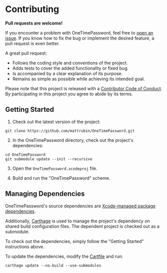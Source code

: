 # Contributing

**Pull requests are welcome!**

If you encounter a problem with OneTimePassword, feel free to [open an issue][issues]. If you know how to fix the bug or implement the desired feature, a pull request is even better.

A great pull request:
- Follows the coding style and conventions of the project.
- Adds tests to cover the added functionality or fixed bug.
- Is accompanied by a clear explanation of its purpose.
- Remains as simple as possible while achieving its intended goal.

Please note that this project is released with a [Contributor Code of Conduct][conduct]. By participating in this project you agree to abide by its terms.

[issues]: https://github.com/mattrubin/OneTimePassword/issues
[conduct]: CONDUCT.md


## Getting Started

1. Check out the latest version of the project:
  ```
  git clone https://github.com/mattrubin/OneTimePassword.git
  ```

2. In the OneTimePassword directory, check out the project's dependencies:
  ```
  cd OneTimePassword
  git submodule update --init --recursive
  ```

3. Open the `OneTimePassword.xcodeproj` file.

4. Build and run the "OneTimePassword" scheme.


## Managing Dependencies

OneTimePassword's source dependencies are [Xcode-managed package dependencies][package dependencies].

Additionally, [Carthage][] is used to manage the project's dependency on shared build configuration files. The dependent project is checked out as a submodule.

To check out the dependencies, simply follow the "Getting Started" instructions above.

To update the dependencies, modify the [Cartfile][] and run:
```
carthage update --no-build --use-submodules
```

[package dependencies]: https://developer.apple.com/documentation/xcode/adding-package-dependencies-to-your-app
[Carthage]: https://github.com/Carthage/Carthage
[Cartfile]: https://github.com/mattrubin/OneTimePassword/blob/develop/Cartfile
